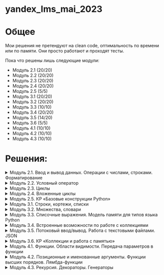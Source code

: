 # yandex_lms_mai_2023

# Общее 
Мои решения не претендуют на clean code, оптимальность по времени или по памяти. Они просто работают и проходят тесты.

Пока что решены лишь следующие модули:
- Модуль 2.1 (20/20)
- Модуль 2.2 (20/20)
- Модуль 2.3 (20/20)
- Модуль 2.4 (20/20)
- Модуль 2.5 (5/5)
- Модуль 3.1 (20/20)
- Модуль 3.2 (20/20)
- Модуль 3.3 (10/10)
- Модуль 3.4 (20/20)
- Модуль 3.5 (14/20)
- Модуль 3.6 (5/5)
- Модуль 4.1 (10/10)
- Модуль 4.2 (10/10)
- Модуль 4.3 (10/10)

# Решения:
<details>
<summary>
Модуль 2.1. Ввод и вывод данных. Операции с числами, строками. Форматирование
</summary>

Задачи:
- [Привет, Яндекс!](https://github.com/kvassenjoyer/yandex_lms_mai_2023/blob/master/2.1/01.py)
- [Привет, всем!](https://github.com/kvassenjoyer/yandex_lms_mai_2023/blob/master/2.1/02.py)
- [Излишняя автоматизация](https://github.com/kvassenjoyer/yandex_lms_mai_2023/blob/master/2.1/03.py)
- [Сдача](https://github.com/kvassenjoyer/yandex_lms_mai_2023/blob/master/2.1/04.py)
- [Магазин](https://github.com/kvassenjoyer/yandex_lms_mai_2023/blob/master/2.1/05.py)
- [Чек](https://github.com/kvassenjoyer/yandex_lms_mai_2023/blob/master/2.1/06.py)
- [Делу — время, потехе — час](https://github.com/kvassenjoyer/yandex_lms_mai_2023/blob/master/2.1/07.py)
- [Наказание](https://github.com/kvassenjoyer/yandex_lms_mai_2023/blob/master/2.1/08.py)
- [Деловая колбаса](https://github.com/kvassenjoyer/yandex_lms_mai_2023/blob/master/2.1/09.py)
- [Детский сад — штаны на лямках](https://github.com/kvassenjoyer/yandex_lms_mai_2023/blob/master/2.1/10.py)
- [Автоматизация игры](https://github.com/kvassenjoyer/yandex_lms_mai_2023/blob/master/2.1/11.py)
- [Интересное сложение](https://github.com/kvassenjoyer/yandex_lms_mai_2023/blob/master/2.1/12.py)
- [Дед Мороз и конфеты](https://github.com/kvassenjoyer/yandex_lms_mai_2023/blob/master/2.1/13.py)
- [Шарики и ручки](https://github.com/kvassenjoyer/yandex_lms_mai_2023/blob/master/2.1/14.py)
- [В ожидании доставки](https://github.com/kvassenjoyer/yandex_lms_mai_2023/blob/master/2.1/15.py)
- [Доставка](https://github.com/kvassenjoyer/yandex_lms_mai_2023/blob/master/2.1/16.py)
- [Ошибка кассового аппарата](https://github.com/kvassenjoyer/yandex_lms_mai_2023/blob/master/2.1/17.py)
- [Сдача 10](https://github.com/kvassenjoyer/yandex_lms_mai_2023/blob/master/2.1/18.py)
- [Украшение чека](https://github.com/kvassenjoyer/yandex_lms_mai_2023/blob/master/2.1/19.py)
- [Мухи отдельно, котлеты отдельно](https://github.com/kvassenjoyer/yandex_lms_mai_2023/blob/master/2.1/20.py)
- [<<В разработке>>](https://www.youtube.com/playlist?list=PLms4_0ynGuswxbx6VI-5AOBcJm7gBRuCa)
</details>

<details>
<summary>
Модуль 2.2. Условный оператор
</summary>

Задачи:
- [Просто здравствуй, просто как дела](https://github.com/kvassenjoyer/yandex_lms_mai_2023/blob/master/2.2/01.py)
- [Кто быстрее?](https://github.com/kvassenjoyer/yandex_lms_mai_2023/blob/master/2.2/02.py)
- [Кто быстрее на этот раз?](https://github.com/kvassenjoyer/yandex_lms_mai_2023/blob/master/2.2/03.py)
- [Список победителей](https://github.com/kvassenjoyer/yandex_lms_mai_2023/blob/master/2.2/04.py)
- [Яблоки](https://github.com/kvassenjoyer/yandex_lms_mai_2023/blob/master/2.2/05.py)
- [Сила прокрастинации](https://github.com/kvassenjoyer/yandex_lms_mai_2023/blob/master/2.2/06.py)
- [А роза упала на лапу Азора](https://github.com/kvassenjoyer/yandex_lms_mai_2023/blob/master/2.2/07.py)
- [Зайка — 1](https://github.com/kvassenjoyer/yandex_lms_mai_2023/blob/master/2.2/08.py)
- [Первому игроку приготовиться](https://github.com/kvassenjoyer/yandex_lms_mai_2023/blob/master/2.2/09.py)
- [Лучшая защита — шифрование](https://github.com/kvassenjoyer/yandex_lms_mai_2023/blob/master/2.2/10.py)
- [Красота спасёт мир](https://github.com/kvassenjoyer/yandex_lms_mai_2023/blob/master/2.2/11.py)
- [Музыкальный инструмент](https://github.com/kvassenjoyer/yandex_lms_mai_2023/blob/master/2.2/12.py)
- [Властелин Чисел: Братство общей цифры](https://github.com/kvassenjoyer/yandex_lms_mai_2023/blob/master/2.2/13.py)
- [Властелин Чисел: Две Башни](https://github.com/kvassenjoyer/yandex_lms_mai_2023/blob/master/2.2/14.py)
- [Властелин Чисел: Возвращение Цезаря](https://github.com/kvassenjoyer/yandex_lms_mai_2023/blob/master/2.2/15.py)
- [Легенды велогонок возвращаются: кто быстрее?](https://github.com/kvassenjoyer/yandex_lms_mai_2023/blob/master/2.2/16.py)
- [Корень зла](https://github.com/kvassenjoyer/yandex_lms_mai_2023/blob/master/2.2/17.py)
- [Территория зла](https://github.com/kvassenjoyer/yandex_lms_mai_2023/blob/master/2.2/18.py)
- [Автоматизация безопасности](https://github.com/kvassenjoyer/yandex_lms_mai_2023/blob/master/2.2/19.py)
- [Зайка — 2](https://github.com/kvassenjoyer/yandex_lms_mai_2023/blob/master/2.2/20.py)
- [<<В разработке>>](https://www.youtube.com/playlist?list=PLms4_0ynGuswxbx6VI-5AOBcJm7gBRuCa)
</details>

<details>
<summary>
Модуль 2.3. Циклы
</summary>

Задачи:
- [Раз, два, три! Ёлочка, гори!](https://github.com/kvassenjoyer/yandex_lms_mai_2023/blob/master/2.3/01.py)
- [Зайка — 3](https://github.com/kvassenjoyer/yandex_lms_mai_2023/blob/master/2.3/02.py)
- [Считалочка](https://github.com/kvassenjoyer/yandex_lms_mai_2023/blob/master/2.3/03.py)
- [Считалочка 2.0](https://github.com/kvassenjoyer/yandex_lms_mai_2023/blob/master/2.3/04.py)
- [Внимание! Акция!](https://github.com/kvassenjoyer/yandex_lms_mai_2023/blob/master/2.3/05.py)
- [НОД](https://github.com/kvassenjoyer/yandex_lms_mai_2023/blob/master/2.3/06.py)
- [НОК](https://github.com/kvassenjoyer/yandex_lms_mai_2023/blob/master/2.3/07.py)
- [Излишняя автоматизация 2.0](https://github.com/kvassenjoyer/yandex_lms_mai_2023/blob/master/2.3/08.py)
- [Факториал](https://github.com/kvassenjoyer/yandex_lms_mai_2023/blob/master/2.3/09.py)
- [Маршрут построен](https://github.com/kvassenjoyer/yandex_lms_mai_2023/blob/master/2.3/10.py)
- [Цифровая сумма](https://github.com/kvassenjoyer/yandex_lms_mai_2023/blob/master/2.3/11.py)
- [Сильная цифра](https://github.com/kvassenjoyer/yandex_lms_mai_2023/blob/master/2.3/12.py)
- [Первому игроку приготовиться 2.0](https://github.com/kvassenjoyer/yandex_lms_mai_2023/blob/master/2.3/13.py)
- [Простая задача](https://github.com/kvassenjoyer/yandex_lms_mai_2023/blob/master/2.3/14.py)
- [Зайка - 4](https://github.com/kvassenjoyer/yandex_lms_mai_2023/blob/master/2.3/15.py)
- [А роза упала на лапу Азора 2.0](https://github.com/kvassenjoyer/yandex_lms_mai_2023/blob/master/2.3/16.py)
- [Чётная чистота](https://github.com/kvassenjoyer/yandex_lms_mai_2023/blob/master/2.3/17.py)
- [Простая задача 2.0](https://github.com/kvassenjoyer/yandex_lms_mai_2023/blob/master/2.3/18.py)
- [Игра в «Угадайку»](https://github.com/kvassenjoyer/yandex_lms_mai_2023/blob/master/2.3/19.py)
- [Хайпанём немножечко!](https://github.com/kvassenjoyer/yandex_lms_mai_2023/blob/master/2.3/20.py)
- [<<В разработке>>](https://www.youtube.com/playlist?list=PLms4_0ynGuswxbx6VI-5AOBcJm7gBRuCa)
</details>

<details>
<summary>
Модуль 2.4. Вложенные циклы
</summary>

Задачи:
- [Таблица умножения](https://github.com/kvassenjoyer/yandex_lms_mai_2023/blob/master/2.4/01.py)
- [Не таблица умножения](https://github.com/kvassenjoyer/yandex_lms_mai_2023/blob/master/2.4/02.py)
- [Новогоднее настроение](https://github.com/kvassenjoyer/yandex_lms_mai_2023/blob/master/2.4/03.py)
- [Суммарная сумма](https://github.com/kvassenjoyer/yandex_lms_mai_2023/blob/master/2.4/04.py)
- [Зайка — 5](https://github.com/kvassenjoyer/yandex_lms_mai_2023/blob/master/2.4/05.py)
- [НОД 2.0](https://github.com/kvassenjoyer/yandex_lms_mai_2023/blob/master/2.4/06.py)
- [На старт! Внимание! Марш!](https://github.com/kvassenjoyer/yandex_lms_mai_2023/blob/master/2.4/07.py)
- [Максимальная сумма](https://github.com/kvassenjoyer/yandex_lms_mai_2023/blob/master/2.4/08.py)
- [Большое число](https://github.com/kvassenjoyer/yandex_lms_mai_2023/blob/master/2.4/09.py)
- [Мы делили апельсин](https://github.com/kvassenjoyer/yandex_lms_mai_2023/blob/master/2.4/10.py)
- [Простая задача 3.0](https://github.com/kvassenjoyer/yandex_lms_mai_2023/blob/master/2.4/11.py)
- [Числовой прямоугольник](https://github.com/kvassenjoyer/yandex_lms_mai_2023/blob/master/2.4/12.py)
- [Числовой прямоугольник 2.0](https://github.com/kvassenjoyer/yandex_lms_mai_2023/blob/master/2.4/13.py)
- [Числовая змейка](https://github.com/kvassenjoyer/yandex_lms_mai_2023/blob/master/2.4/14.py)
- [Числовая змейка 2.0](https://github.com/kvassenjoyer/yandex_lms_mai_2023/blob/master/2.4/15.py)
- [Редизайн таблицы умножения](https://github.com/kvassenjoyer/yandex_lms_mai_2023/blob/master/2.4/16.py)
- [А роза упала на лапу Азора 3.0](https://github.com/kvassenjoyer/yandex_lms_mai_2023/blob/master/2.4/17.py)
- [Новогоднее настроение 2.0](https://github.com/kvassenjoyer/yandex_lms_mai_2023/blob/master/2.4/18.py)
- [Числовой квадрат](https://github.com/kvassenjoyer/yandex_lms_mai_2023/blob/master/2.4/19.py)
- [Математическая выгода](https://github.com/kvassenjoyer/yandex_lms_mai_2023/blob/master/2.4/20.py)
- [<<В разработке>>](https://www.youtube.com/playlist?list=PLms4_0ynGuswxbx6VI-5AOBcJm7gBRuCa)
</details>

<details>
<summary>
Модуль 2.5. КР «Базовые конструкции Python»
</summary>

Задачи:
- [Математическое форматирование](https://github.com/kvassenjoyer/yandex_lms_mai_2023/blob/master/2.5/01.py)
- [Странный калькулятор](https://github.com/kvassenjoyer/yandex_lms_mai_2023/blob/master/2.5/02.py)
- [Числовое колебание](https://github.com/kvassenjoyer/yandex_lms_mai_2023/blob/master/2.5/03.py)
- [Интересный максимум](https://github.com/kvassenjoyer/yandex_lms_mai_2023/blob/master/2.5/04.py)
- [Минимальное среднее](https://github.com/kvassenjoyer/yandex_lms_mai_2023/blob/master/2.5/05.py)
- [<<В разработке>>](https://www.youtube.com/playlist?list=PLms4_0ynGuswxbx6VI-5AOBcJm7gBRuCa)
</details>

<details>
<summary>
Модуль 3.1. Строки, кортежи, списки
</summary>

Задачи:
- [Азбука](https://github.com/kvassenjoyer/yandex_lms_mai_2023/blob/master/3.1/01.py)
- [Кручу-верчу](https://github.com/kvassenjoyer/yandex_lms_mai_2023/blob/master/3.1/02.py)
- [Анонс новости](https://github.com/kvassenjoyer/yandex_lms_mai_2023/blob/master/3.1/03.py)
- [Очистка данных](https://github.com/kvassenjoyer/yandex_lms_mai_2023/blob/master/3.1/04.py)
- [А роза упала на лапу Азора 4.0](https://github.com/kvassenjoyer/yandex_lms_mai_2023/blob/master/3.1/05.py)
- [Зайка — 6](https://github.com/kvassenjoyer/yandex_lms_mai_2023/blob/master/3.1/06.py)
- [А и Б сидели на трубе](https://github.com/kvassenjoyer/yandex_lms_mai_2023/blob/master/3.1/07.py)
- [Зайка — 7](https://github.com/kvassenjoyer/yandex_lms_mai_2023/blob/master/3.1/08.py)
- [Без комментариев](https://github.com/kvassenjoyer/yandex_lms_mai_2023/blob/master/3.1/09.py)
- [Частотный анализ на минималках](https://github.com/kvassenjoyer/yandex_lms_mai_2023/blob/master/3.1/10.py)
- [Найдётся всё](https://github.com/kvassenjoyer/yandex_lms_mai_2023/blob/master/3.1/11.py)
- [Меню питания](https://github.com/kvassenjoyer/yandex_lms_mai_2023/blob/master/3.1/12.py)
- [Массовое возведение в степень](https://github.com/kvassenjoyer/yandex_lms_mai_2023/blob/master/3.1/13.py)
- [Массовое возведение в степень 2.0](https://github.com/kvassenjoyer/yandex_lms_mai_2023/blob/master/3.1/14.py)
- [НОД 3.0](https://github.com/kvassenjoyer/yandex_lms_mai_2023/blob/master/3.1/15.py)
- [Анонс новости 2.0](https://github.com/kvassenjoyer/yandex_lms_mai_2023/blob/master/3.1/16.py)
- [А роза упала на лапу Азора 5.0](https://github.com/kvassenjoyer/yandex_lms_mai_2023/blob/master/3.1/17.py)
- [RLE](https://github.com/kvassenjoyer/yandex_lms_mai_2023/blob/master/3.1/18.py)
- [Польский калькулятор](https://github.com/kvassenjoyer/yandex_lms_mai_2023/blob/master/3.1/19.py)
- [Польский калькулятор — 2](https://github.com/kvassenjoyer/yandex_lms_mai_2023/blob/master/3.1/20.py)
- [<<В разработке>>](https://www.youtube.com/playlist?list=PLms4_0ynGuswxbx6VI-5AOBcJm7gBRuCa)
</details>

<details>
<summary>
Модуль 3.2. Множества, словари
</summary>

Задачи:
- [Символическая выжимка](https://github.com/kvassenjoyer/yandex_lms_mai_2023/blob/master/3.2/01.py)
- [Символическая разница](https://github.com/kvassenjoyer/yandex_lms_mai_2023/blob/master/3.2/02.py)
- [Зайка — 8](https://github.com/kvassenjoyer/yandex_lms_mai_2023/blob/master/3.2/03.py)
- [Кашееды](https://github.com/kvassenjoyer/yandex_lms_mai_2023/blob/master/3.2/04.py)
- [Кашееды — 2](https://github.com/kvassenjoyer/yandex_lms_mai_2023/blob/master/3.2/05.py)
- [Кашееды — 3](https://github.com/kvassenjoyer/yandex_lms_mai_2023/blob/master/3.2/06.py)
- [Азбука Морзе](https://github.com/kvassenjoyer/yandex_lms_mai_2023/blob/master/3.2/07.py)
- [Кашееды — 4](https://github.com/kvassenjoyer/yandex_lms_mai_2023/blob/master/3.2/08.py)
- [Зайка — 9](https://github.com/kvassenjoyer/yandex_lms_mai_2023/blob/master/3.2/09.py)
- [Транслитерация](https://github.com/kvassenjoyer/yandex_lms_mai_2023/blob/master/3.2/10.py)
- [Однофамильцы](https://github.com/kvassenjoyer/yandex_lms_mai_2023/blob/master/3.2/11.py)
- [Однофамильцы — 2](https://github.com/kvassenjoyer/yandex_lms_mai_2023/blob/master/3.2/12.py)
- [Дайте чего-нибудь новенького!](https://github.com/kvassenjoyer/yandex_lms_mai_2023/blob/master/3.2/13.py)
- [Это будет шедевр!](https://github.com/kvassenjoyer/yandex_lms_mai_2023/blob/master/3.2/14.py)
- [Двоичная статистика!](https://github.com/kvassenjoyer/yandex_lms_mai_2023/blob/master/3.2/15.py)
- [Зайка — 10](https://github.com/kvassenjoyer/yandex_lms_mai_2023/blob/master/3.2/16.py)
- [Друзья друзей](https://github.com/kvassenjoyer/yandex_lms_mai_2023/blob/master/3.2/17.py)
- [Карта сокровищ](https://github.com/kvassenjoyer/yandex_lms_mai_2023/blob/master/3.2/18.py)
- [Частная собственность](https://github.com/kvassenjoyer/yandex_lms_mai_2023/blob/master/3.2/19.py)
- [Простая задача 4.0](https://github.com/kvassenjoyer/yandex_lms_mai_2023/blob/master/3.2/20.py)
- [<<В разработке>>](https://www.youtube.com/playlist?list=PLms4_0ynGuswxbx6VI-5AOBcJm7gBRuCa)
</details>

<details>
<summary>
Модуль 3.3. Списочные выражения. Модель памяти для типов языка Python
</summary>

Задачи:
- [Список квадратов](https://github.com/kvassenjoyer/yandex_lms_mai_2023/blob/master/3.3/01.py)
- [Таблица умножения 2.0](https://github.com/kvassenjoyer/yandex_lms_mai_2023/blob/master/3.3/02.py)
- [Длины всех слов](https://github.com/kvassenjoyer/yandex_lms_mai_2023/blob/master/3.3/03.py)
- [Множество нечетных чисел](https://github.com/kvassenjoyer/yandex_lms_mai_2023/blob/master/3.3/04.py)
- [Множество всех полных квадратов](https://github.com/kvassenjoyer/yandex_lms_mai_2023/blob/master/3.3/05.py)
- [Буквенная статистика](https://github.com/kvassenjoyer/yandex_lms_mai_2023/blob/master/3.3/06.py)
- [Делители](https://github.com/kvassenjoyer/yandex_lms_mai_2023/blob/master/3.3/07.py)
- [Аббревиатура](https://github.com/kvassenjoyer/yandex_lms_mai_2023/blob/master/3.3/08.py)
- [Преобразование в строку](https://github.com/kvassenjoyer/yandex_lms_mai_2023/blob/master/3.3/09.py)
- [RLE наоборот](https://github.com/kvassenjoyer/yandex_lms_mai_2023/blob/master/3.3/10.py)
- [<<В разработке>>](https://www.youtube.com/playlist?list=PLms4_0ynGuswxbx6VI-5AOBcJm7gBRuCa)
</details>

<details>
<summary>
Модуль 3.4. Встроенные возможности по работе с коллекциями
</summary>

Задачи:
- [Автоматизация списка](https://github.com/kvassenjoyer/yandex_lms_mai_2023/blob/master/3.4/01.py)
- [Сборы на прогулку](https://github.com/kvassenjoyer/yandex_lms_mai_2023/blob/master/3.4/02.py)
- [Рациональная считалочка](https://github.com/kvassenjoyer/yandex_lms_mai_2023/blob/master/3.4/03.py)
- [Словарная ёлка](https://github.com/kvassenjoyer/yandex_lms_mai_2023/blob/master/3.4/04.py)
- [Список покупок](https://github.com/kvassenjoyer/yandex_lms_mai_2023/blob/master/3.4/05.py)
- [Колода карт](https://github.com/kvassenjoyer/yandex_lms_mai_2023/blob/master/3.4/06.py)
- [Игровая сетка](https://github.com/kvassenjoyer/yandex_lms_mai_2023/blob/master/3.4/07.py)
- [Меню питания 2.0](https://github.com/kvassenjoyer/yandex_lms_mai_2023/blob/master/3.4/08.py)
- [Таблица умножения 3.0](https://github.com/kvassenjoyer/yandex_lms_mai_2023/blob/master/3.4/09.py)
- [Мы делили апельсин 2.0](https://github.com/kvassenjoyer/yandex_lms_mai_2023/blob/master/3.4/10.py)
- [Числовой прямоугольник 3.0](https://github.com/kvassenjoyer/yandex_lms_mai_2023/blob/master/3.4/11.py)
- [Список покупок 2.0](https://github.com/kvassenjoyer/yandex_lms_mai_2023/blob/master/3.4/12.py)
- [Расстановка спортсменов](https://github.com/kvassenjoyer/yandex_lms_mai_2023/blob/master/3.4/13.py)
- [Спортивные гадания](https://github.com/kvassenjoyer/yandex_lms_mai_2023/blob/master/3.4/14.py)
- [Список покупок 3.0](https://github.com/kvassenjoyer/yandex_lms_mai_2023/blob/master/3.4/15.py)
- [Расклад таков...](https://github.com/kvassenjoyer/yandex_lms_mai_2023/blob/master/3.4/16.py)
- [А есть ещё варианты?](https://github.com/kvassenjoyer/yandex_lms_mai_2023/blob/master/3.4/17.py)
- [Таблица истинности](https://github.com/kvassenjoyer/yandex_lms_mai_2023/blob/master/3.4/18.py)
- [Таблица истинности 2](https://github.com/kvassenjoyer/yandex_lms_mai_2023/blob/master/3.4/19.py)
- [Таблица истинности 3](https://github.com/kvassenjoyer/yandex_lms_mai_2023/blob/master/3.4/20.py)
- [<<В разработке>>](https://www.youtube.com/playlist?list=PLms4_0ynGuswxbx6VI-5AOBcJm7gBRuCa)
</details>

<details>
<summary>
Модуль 3.5. Потоковый ввод/вывод. Работа с текстовыми файлами. JSON
</summary>

Задачи:
- [A+B+...](https://github.com/kvassenjoyer/yandex_lms_mai_2023/blob/master/3.5/01.py)
- [Средний рост](https://github.com/kvassenjoyer/yandex_lms_mai_2023/blob/master/3.5/02.py)
- [Без комментариев 2.0](https://github.com/kvassenjoyer/yandex_lms_mai_2023/blob/master/3.5/03.py)
- [Найдётся всё 2.0](https://github.com/kvassenjoyer/yandex_lms_mai_2023/blob/master/3.5/04.py)
- [А роза упала на лапу Азора 6.0](https://github.com/kvassenjoyer/yandex_lms_mai_2023/blob/master/3.5/05.py)
- [Транслитерация 2.0](https://github.com/kvassenjoyer/yandex_lms_mai_2023/blob/master/3.5/06.py)
- [Файловая статистика](https://github.com/kvassenjoyer/yandex_lms_mai_2023/blob/master/3.5/07.py)
- [Файловая разница](https://github.com/kvassenjoyer/yandex_lms_mai_2023/blob/master/3.5/08.py)
- [Файловая чистка](https://github.com/kvassenjoyer/yandex_lms_mai_2023/blob/master/3.5/09.py)
- [Хвост](https://github.com/kvassenjoyer/yandex_lms_mai_2023/blob/master/3.5/10.py)
- [Файловая статистика 2.0](https://github.com/kvassenjoyer/yandex_lms_mai_2023/blob/master/3.5/11.py)
- [Разделяй и властвуй](https://github.com/kvassenjoyer/yandex_lms_mai_2023/blob/master/3.5/12.py)
- [Обновление данных](https://github.com/kvassenjoyer/yandex_lms_mai_2023/blob/master/3.5/13.py)
- [<<В разработке>>](https://www.youtube.com/playlist?list=PLms4_0ynGuswxbx6VI-5AOBcJm7gBRuCa)
- [<<В разработке>>](https://www.youtube.com/playlist?list=PLms4_0ynGuswxbx6VI-5AOBcJm7gBRuCa)
- [<<В разработке>>](https://www.youtube.com/playlist?list=PLms4_0ynGuswxbx6VI-5AOBcJm7gBRuCa)
- [<<В разработке>>](https://www.youtube.com/playlist?list=PLms4_0ynGuswxbx6VI-5AOBcJm7gBRuCa)
- [Сколько вешать в байтах?](https://github.com/kvassenjoyer/yandex_lms_mai_2023/blob/master/3.5/18.py)
- [<<В разработке>>](https://www.youtube.com/playlist?list=PLms4_0ynGuswxbx6VI-5AOBcJm7gBRuCa)
- [<<В разработке>>](https://www.youtube.com/playlist?list=PLms4_0ynGuswxbx6VI-5AOBcJm7gBRuCa)
- [<<В разработке>>](https://www.youtube.com/playlist?list=PLms4_0ynGuswxbx6VI-5AOBcJm7gBRuCa)
</details>

<details>
<summary>
Модуль 3.6. КР «Коллекции и работа с памятью»
</summary>

Задачи:
- [Шинковка строк](https://github.com/kvassenjoyer/yandex_lms_mai_2023/blob/master/3.6/01.py)
- [Словарная опись](https://github.com/kvassenjoyer/yandex_lms_mai_2023/blob/master/3.6/02.py)
- [Перераспределение по размеру](https://github.com/kvassenjoyer/yandex_lms_mai_2023/blob/master/3.6/03.py)
- [Словарный комбинатор](https://github.com/kvassenjoyer/yandex_lms_mai_2023/blob/master/3.6/04.py)
- [Алфавитная статистика](https://github.com/kvassenjoyer/yandex_lms_mai_2023/blob/master/3.6/05.py)
- [<<В разработке>>](https://www.youtube.com/playlist?list=PLms4_0ynGuswxbx6VI-5AOBcJm7gBRuCa)
</details>

<details>
<summary>
Модуль 4.1. Функции. Области видимости. Передача параметров в функции
</summary>

Задачи:
- [Функциональное приветствие](https://github.com/kvassenjoyer/yandex_lms_mai_2023/blob/master/4.1/01.py)
- [Функциональный НОД](https://github.com/kvassenjoyer/yandex_lms_mai_2023/blob/master/4.1/02.py)
- [Длина числа](https://github.com/kvassenjoyer/yandex_lms_mai_2023/blob/master/4.1/03.py)
- [Имя of the month](https://github.com/kvassenjoyer/yandex_lms_mai_2023/blob/master/4.1/04.py)
- [Числовая строка](https://github.com/kvassenjoyer/yandex_lms_mai_2023/blob/master/4.1/05.py)
- [Модернизация системы вывода](https://github.com/kvassenjoyer/yandex_lms_mai_2023/blob/master/4.1/06.py)
- [Шахматный «обед»](https://github.com/kvassenjoyer/yandex_lms_mai_2023/blob/master/4.1/07.py)
- [А роза упала на лапу Азора 7.0](https://github.com/kvassenjoyer/yandex_lms_mai_2023/blob/master/4.1/08.py)
- [Простая задача 5.0](https://github.com/kvassenjoyer/yandex_lms_mai_2023/blob/master/4.1/09.py)
- [Слияние](https://github.com/kvassenjoyer/yandex_lms_mai_2023/blob/master/4.1/10.py)
- [<<В разработке>>](https://www.youtube.com/playlist?list=PLms4_0ynGuswxbx6VI-5AOBcJm7gBRuCa)
</details>

<details>
<summary>
Модуль 4.2. Позиционные и именованные аргументы. Функции высших порядков. Лямбда-функции
</summary>

Задачи:
- [Генератор списков](https://github.com/kvassenjoyer/yandex_lms_mai_2023/blob/master/4.2/01.py)
- [Генератор матриц](https://github.com/kvassenjoyer/yandex_lms_mai_2023/blob/master/4.2/02.py)
- [Функциональный нод 2.0](https://github.com/kvassenjoyer/yandex_lms_mai_2023/blob/master/4.2/03.py)
- [Имя of the month 2.0](https://github.com/kvassenjoyer/yandex_lms_mai_2023/blob/master/4.2/04.py)
- [Подготовка данных](https://github.com/kvassenjoyer/yandex_lms_mai_2023/blob/master/4.2/05.py)
- [Кофейня](https://github.com/kvassenjoyer/yandex_lms_mai_2023/blob/master/4.2/06.py)
- [В эфире рубрика «Эксперименты»](https://github.com/kvassenjoyer/yandex_lms_mai_2023/blob/master/4.2/07.py)
- [Длинная сортировка](https://github.com/kvassenjoyer/yandex_lms_mai_2023/blob/master/4.2/08.py)
- [Чётная фильтрация](https://github.com/kvassenjoyer/yandex_lms_mai_2023/blob/master/4.2/09.py)
- [Ключевой секрет](https://github.com/kvassenjoyer/yandex_lms_mai_2023/blob/master/4.2/10.py)
- [<<В разработке>>](https://www.youtube.com/playlist?list=PLms4_0ynGuswxbx6VI-5AOBcJm7gBRuCa)
</details>

<details>
<summary>
Модуль 4.3. Рекурсия. Декораторы. Генераторы
</summary>

Задачи:
- [Рекурсивный сумматор](https://github.com/kvassenjoyer/yandex_lms_mai_2023/blob/master/4.3/01.py)
- [Рекурсивный сумматор цифр](https://github.com/kvassenjoyer/yandex_lms_mai_2023/blob/master/4.3/02.py)
- [Многочлен N-ой степени](https://github.com/kvassenjoyer/yandex_lms_mai_2023/blob/master/4.3/03.py)
- [Декор результата](https://github.com/kvassenjoyer/yandex_lms_mai_2023/blob/master/4.3/04.py)
- [Накопление результата](https://github.com/kvassenjoyer/yandex_lms_mai_2023/blob/master/4.3/05.py)
- [Сортировка слиянием](https://github.com/kvassenjoyer/yandex_lms_mai_2023/blob/master/4.3/06.py)
- [Однотипность не порок](https://github.com/kvassenjoyer/yandex_lms_mai_2023/blob/master/4.3/07.py)
- [Генератор Фибоначчи](https://github.com/kvassenjoyer/yandex_lms_mai_2023/blob/master/4.3/08.py)
- [Циклический генератор](https://github.com/kvassenjoyer/yandex_lms_mai_2023/blob/master/4.3/09.py)
- ["Выпрямление" списка](https://github.com/kvassenjoyer/yandex_lms_mai_2023/blob/master/4.3/10.py)
- [<<В разработке>>](https://www.youtube.com/playlist?list=PLms4_0ynGuswxbx6VI-5AOBcJm7gBRuCa)
</details>